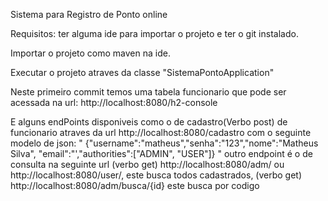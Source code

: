 Sistema para Registro de Ponto online

Requisitos: ter alguma ide para importar o projeto e ter o git instalado.

Importar o projeto como maven na ide.


Executar o projeto atraves da classe "SistemaPontoApplication"

Neste primeiro commit temos uma tabela funcionario que pode ser acessada na url: http://localhost:8080/h2-console

E alguns endPoints disponiveis como o de cadastro(Verbo post) de funcionario atraves da url http://localhost:8080/cadastro com o seguinte modelo de json:
"
{"username":"matheus","senha":"123","nome":"Matheus Silva", "email":"',"authorities":["ADMIN", "USER"]}
"
outro endpoint é o de consulta na seguinte url (verbo get) http://localhost:8080/adm/ ou http://localhost:8080/user/, este busca todos cadastrados, (verbo get) http://localhost:8080/adm/busca/{id}
este busca por codigo
